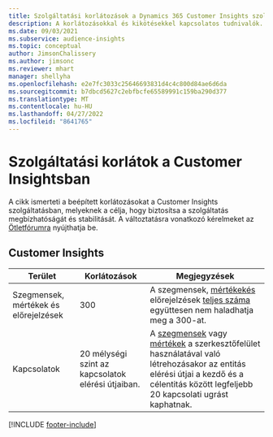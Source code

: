 ```yaml
---
title: Szolgáltatási korlátozások a Dynamics 365 Customer Insights szolgáltatásban
description: A korlátozásokkal és kikötésekkel kapcsolatos tudnivalók.
ms.date: 09/03/2021
ms.subservice: audience-insights
ms.topic: conceptual
author: JimsonChalissery
ms.author: jimsonc
ms.reviewer: mhart
manager: shellyha
ms.openlocfilehash: e2e7fc3033c25646693831d4c4c800d84ae6d6da
ms.sourcegitcommit: b7dbcd5627c2ebfbcfe65589991c159ba290d377
ms.translationtype: MT
ms.contentlocale: hu-HU
ms.lasthandoff: 04/27/2022
ms.locfileid: "8641765"
---
```

# <a name="service-limits-in-customer-insights"></a>Szolgáltatási korlátok a Customer Insightsban

A cikk ismerteti a beépített korlátozásokat a Customer Insights szolgáltatásban, melyeknek a célja, hogy biztosítsa a szolgáltatás megbízhatóságát és stabilitását. A változtatásra vonatkozó kérelmeket az [Ötletfórumra](https://go.microsoft.com/fwlink/?linkid=2074172) nyújthatja be. 

## <a name="customer-insights"></a>Customer Insights

| Terület  | Korlátozások  | Megjegyzések |
|-------------|---------------------------------------------------------------------|---------------------------------------------------------------------|
| Szegmensek, mértékek és előrejelzések | 300  | A szegmensek, [mértékek](segments.md)[és](measures.md) előrejelzések [teljes száma](predictions.md) együttesen nem haladhatja meg a 300-at.  |
| Kapcsolatok | 20 mélységi szint az kapcsolatok elérési útjaiban. | A [szegmensek](segments.md) vagy [mértékek](measures.md) a szerkesztőfelület használatával való létrehozásakor az entitás elérési útjai a kezdő és a célentitás között legfeljebb 20 kapcsolati ugrást kaphatnak.  |


[!INCLUDE [footer-include](includes/footer-banner.md)]
